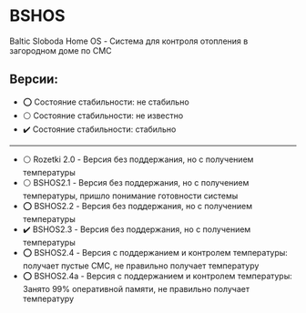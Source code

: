 # BSHOS
Baltic Sloboda Home OS - Система для контроля отопления в загородном доме по СМС
## Версии:
- :o: Состояние стабильности: не стабильно
- :white_circle: Состояние стабильности: не известно
- :heavy_check_mark: Состояние стабильности: стабильно
 _____
- :white_circle: Rozetki 2.0 - Версия без поддержания, но с получением температуры 
- :white_circle: BSHOS2.1 - Версия без поддержания, но с получением температуры, пришло понимание готовности системы
- :o: BSHOS2.2 - Версия без поддержания, но с получением температуры
- :heavy_check_mark: BSHOS2.3 - Версия без поддержания, но с получением температуры
- :o: BSHOS2.4 - Версия с поддержанием и контролем температуры: получает пустые СМС, не правильно получает температуру
- :o: BSHOS2.4a - Версия с поддержанием и контролем температуры: Занято 99% оперативной памяти, не правильно получает температуру
